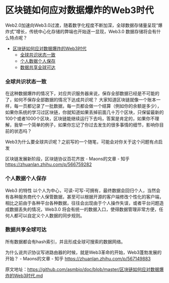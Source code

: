 # 区块链如何应对数据爆炸的Web3时代

Web2.0加速向Web3.0过渡，随着数字化程度不断加深，全球数据存储量呈现“爆炸式”增长，传统中心化存储的弊端也开始逐一显现，Web3.0 数据存储将会有什么特点呢？

- [区块链如何应对数据爆炸的Web3时代](#区块链如何应对数据爆炸的web3时代)
    - [全球共识状态一致](#全球共识状态一致)
    - [个人数据个人保存](#个人数据个人保存)
    - [数据共享全球可达](#数据共享全球可达)



### 全球共识状态一致

在这种数据爆炸的情况下，对应共识服务器来说，保存全部数据已经是不可能的了，如何不保存全部数据的情况下达成共识呢？
大家知道区块链就像一个账本一样，每一页都记录了一批数据，每一页都会做一个结算（例如你的余额是多少），如果你系统的学习过区块链，你就知道如果丢掉前面几十万个区块，只保留最新的100个或者1000个区块，区块链能继续运行下去吗，答案是肯定的，如果你不理解，我举一个简单的例子，如果你忘记了你过去发生的很多事情的细节，影响你目前的状态吗？

Web3为什么要全球共识呢？之前写的一个随笔，可能会对你关于这个问题有点启发

区块链发展新阶段，区块链协议百花齐放 - Maons的文章 - 知乎
https://zhuanlan.zhihu.com/p/566759282



### 个人数据个人保存

Web3 的特性 以个人为中心，可读-可写-可拥有，最终数据会回归个人，当然会有各种服务商代个人保管数据，甚至可以根据开源的客户端修改个性化的客户端，相比之前由于各种平台各种数据，往往会出现由于个人操作失误，或者平台问题造成数据丢失的情况，Web3.0 将会有统一的数据入口，使得数据管理非常方便，任何人都可以自定义个人数据的同步规则。

### 数据共享全球可达

所有数据都会有hash索引，并且形成全球可搜索的数据网络。

为什么说共识协议写进路由器的时候，就是Web3革命的开始，Web3蓬勃发展的开始？ - Maons的文章 - 知乎
https://zhuanlan.zhihu.com/p/567149883


原文地址：https://github.com/asmbio/doc/blob/master/区块链如何应对数据爆炸的Web3时代.md